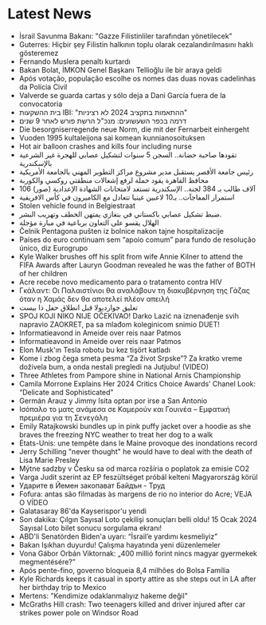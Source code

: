 # Latest News
-  İsrail Savunma Bakanı: "Gazze Filistinliler tarafından yönetilecek"
-  Guterres: Hiçbir şey Filistin halkının toplu olarak cezalandırılmasını haklı gösteremez
-  Fernando Muslera penaltı kurtardı
-  Bakan Bolat, İMKON Genel Başkanı Tellioğlu ile bir araya geldi
-  Após votação, população escolhe os nomes das duas novas cadelinhas da Polícia Civil
-  Valverde se guarda cartas y sólo deja a Dani García fuera de la convocatoria
-  בית ההשקעות IBI: "ההתאמות בתקציב 2024 לא רציניות"
-  דרמה בכפר השעשועים: מנכ"ל הרשת פורש לאחר 9 שנים
-  Die besorgniserregende neue Norm, die mit der Fernarbeit einhergeht
-  Vuoden 1995 kultaleijona sai komean kunnianosoituksen
-  Hot air balloon crashes and kills four including nurse
-  تقودها صاحبة حضانة.. السجن 5 سنوات لتشكيل عصابي للهجرة غير الشرعية بالإسكندرية
-  رئيس جامعة الأقصر يستقبل مدير مشروع مراكز التطوير المهني بالجامعة الأمريكية
-  محافظ القاهرة يقود حملة لرفع إشغالات منطقتي روكسي والكوربة
-  106 آلاف طالب بـ 384 لجنة.. الإسكندرية تستعد لامتحانات الشهادة الإعدادية (صور)
-  استمرار المفاجآت.. بـ10 لاعبين غينيا تتعادل مع الكاميرون في كأس الافريقية
-  Stolen vehicle found in Belgiestraat
-  ضبط تشكيل عصابي باكستاني في بنغازي يمتهن الخطف وتهريب البشر.
-  الهلال يقسو على التعاون برباعية في مبارة مؤجلة
-  Čelnik Pentagona pušten iz bolnice nakon tajne hospitalizacije
-  Países do euro continuam sem “apoio comum” para fundo de resolução único, diz Eurogrupo
-  Kyle Walker brushes off his split from wife Annie Kilner to attend the FIFA Awards after Lauryn Goodman revealed he was the father of BOTH of her children
-  Acre recebe novo medicamento para o tratamento contra HIV
-  Γκάλαντ: Οι Παλαιστίνιοι θα αναλάβουν τη διακυβέρνηση της Γάζας όταν η Χαμάς δεν θα αποτελεί πλέον απειλή
-  تعليق جوارديولا قبل انطلاق حفل ذا بيست
-  SPOJ KOJI NIKO NIJE OČEKIVAO! Darko Lazić na iznenađenje svih napravio ZAOKRET, pa sa mlađom koleginicom snimio DUET!
-  Informatieavond in Ameide over reis naar Patmos
-  Informatieavond in Ameide over reis naar Patmos
-  Elon Musk'ın Tesla robotu bu kez tişört katladı
-  Kome i zbog čega smeta pesma “Za život Srpske”? Za kratko vreme doživela bum, a onda nestali pregledi na Jutjubu! (VIDEO)
-  Three Athletes from Pampore shine in National Arnis Championship
-  Camila Morrone Explains Her 2024 Critics Choice Awards’ Chanel Look: “Delicate and Sophisticated”
-  Germán Arauz y Jimmy Isita optan por irse a San Antonio
-  Ισόπαλο το ματς ανάμεσα σε Καμερούν και Γουινέα – Εμφατική πρεμιέρα για τη Σενεγάλη
-  Emily Ratajkowski bundles up in pink puffy jacket over a hoodie as she braves the freezing NYC weather to treat her dog to a walk
-  États-Unis: une tempête dans le Maine provoque des inondations record
-  Jerry Schilling "never thought" he would have to deal with the death of Lisa Marie Presley
-  Mýtne sadzby v Česku sa od marca rozšíria o poplatok za emisie CO2
-  Varga Judit szerint az EP feszültséget próbál kelteni Magyarország körül
-  Ударите в Йемен закопават Байдън - Труд
-  Fofura: antas são filmadas às margens de rio no interior do Acre; VEJA O VÍDEO
-  Galatasaray 86'da Kayserispor'u yendi
-  Son dakika: Çılgın Sayısal Loto çekilişi sonuçları belli oldu! 15 Ocak 2024 Sayısal Loto bilet sonucu sorgulama ekranı!
-  ABD'li Senatörden Biden'a uyarı: “İsrail’e yardımı kesmeliyiz”
-  Bakan Işıkhan duyurdu! Çalışma hayatında yeni düzenlemeler
-  Vona Gábor Orbán Viktornak: „400 millió forint nincs magyar gyermekek megmentésére?”
-  Após pente-fino, governo bloqueia 8,4 milhões do Bolsa Família
-  Kyle Richards keeps it casual in sporty attire as she steps out in LA after her birthday trip to Mexico
-  Mertens: "Kendimize odaklanmalıyız hakeme değil"
-  McGraths Hill crash: Two teenagers killed and driver injured after car strikes power pole on Windsor Road
